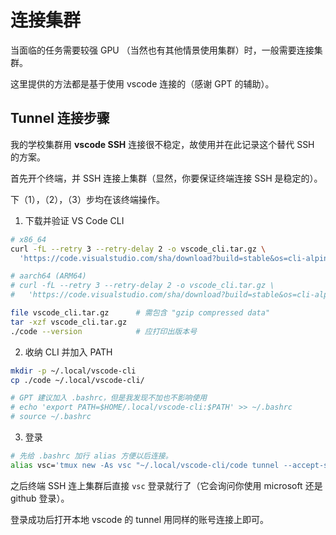 # 连接集群

当面临的任务需要较强 GPU （当然也有其他情景使用集群）时，一般需要连接集群。

这里提供的方法都是基于使用 vscode 连接的（感谢 GPT 的辅助）。

## Tunnel 连接步骤

我的学校集群用 **vscode SSH** 连接很不稳定，故使用并在此记录这个替代 SSH 的方案。

首先开个终端，并 SSH 连接上集群（显然，你要保证终端连接 SSH 是稳定的）。

下（1），（2），（3）步均在该终端操作。

1) 下载并验证 VS Code CLI

```sh
# x86_64
curl -fL --retry 3 --retry-delay 2 -o vscode_cli.tar.gz \
  'https://code.visualstudio.com/sha/download?build=stable&os=cli-alpine-x64'

# aarch64 (ARM64)
# curl -fL --retry 3 --retry-delay 2 -o vscode_cli.tar.gz \
#   'https://code.visualstudio.com/sha/download?build=stable&os=cli-alpine-arm64'

file vscode_cli.tar.gz      # 需包含 "gzip compressed data"
tar -xzf vscode_cli.tar.gz
./code --version            # 应打印出版本号
```

2) 收纳 CLI 并加入 PATH

```sh
mkdir -p ~/.local/vscode-cli
cp ./code ~/.local/vscode-cli/

# GPT 建议加入 .bashrc，但是我发现不加也不影响使用
# echo 'export PATH=$HOME/.local/vscode-cli:$PATH' >> ~/.bashrc
# source ~/.bashrc
```

3) 登录

```sh
# 先给 .bashrc 加行 alias 方便以后连接。
alias vsc='tmux new -As vsc "~/.local/vscode-cli/code tunnel --accept-server-license-terms --cli-data-dir ~/.vscode-cli --name [your_name]"'
```

之后终端 SSH 连上集群后直接 `vsc` 登录就行了（它会询问你使用 microsoft 还是 github 登录）。

登录成功后打开本地 vscode 的 tunnel 用同样的账号连接上即可。